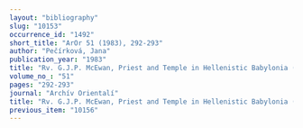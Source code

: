 ```yaml
---
layout: "bibliography"
slug: "10153"
occurrence_id: "1492"
short_title: "ArOr 51 (1983), 292-293"
author: "Pečírková, Jana"
publication_year: "1983"
title: "Rv. G.J.P. McEwan, Priest and Temple in Hellenistic Babylonia (FAOS 4, 1981)"
volume_no_: "51"
pages: "292-293"
journal: "Archív Orientalí"
title: "Rv. G.J.P. McEwan, Priest and Temple in Hellenistic Babylonia (FAOS 4, 1981)"
previous_item: "10156"
---
```

